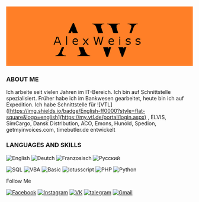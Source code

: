 [![Header](https://github.com/weissalexey/weissalexey/blob/main/assets/Alex.png)](https://www.facebook.com/profile.php?id=100001195717717)


### ABOUT ME
Ich arbeite seit vielen Jahren im IT-Bereich. Ich bin auf Schnittstelle spezialisiert.
Früher habe ich im Bankwesen gearbeitet, heute bin ich auf Expedition. Ich habe Schnittstelle für 
![VTL]([https://img.shields.io/badge/English-ff0000?style=flat-square&logo=english](https://my.vtl.de/portal/login.aspx)
, ELVIS, SimCargo, Dansk Distribution, ACO, Emons, Hunold, Spedion, getmyinvoices.com, timebutler.de entwickelt

### LANGUAGES AND SKILLS

![English](https://img.shields.io/badge/English-ff0000?style=flat-square&logo=english)
![Deutch](https://img.shields.io/badge/Deutch-ffd700?style=flat-square&logo=deutch)
![Franzosisch](https://img.shields.io/badge/Franzosisch-0000ff?style=flat-square&logo=franzosisch)
![Русский](https://img.shields.io/badge/Русский-ff0000?style=flat-square&logo=franzosisch)

![SQL](https://img.shields.io/badge/SQL-0656A6?style=flat-square&logo=microsoft)
![VBA](https://img.shields.io/badge/VBA-5FB6BF?style=flat-square&logo=microsoft)
![Basic](https://img.shields.io/badge/VBasic-543090?style=flat-square&logo=microsoft)
![lotusscript](https://img.shields.io/badge/lotusscript-FF6900?style=flat-square&logo=ibm)
![PHP](https://img.shields.io/badge/PHP-3C3E40?style=flat-square&logo=php)
![Python](https://img.shields.io/badge/Python-2DB2FF?style=flat-square&logo=python)


Follow Me

[![Facebook](https://img.shields.io/badge/Facebook-0656A6?style=flat-square&logo=facebook)](https://www.facebook.com/profile.php?id=100001195717717)
[![Instagram](https://img.shields.io/badge/Instagram-3C3E40?style=flat-square&logo=instagram)](https://www.instagram.com/aweiss7/)
[![VK](https://img.shields.io/badge/VK-D9EBE1?style=flat-square&logo=vk)](https://vk.com/weissalex)
[![talegram](https://img.shields.io/badge/Telegram-3C3E40?style=flat-square&logo=telegram)](https://t.me/aweiss7)
[![Gmail](https://img.shields.io/badge/Gmail-D9EBE1?style=flat-square&logo=gmail)](mailto:WEissAlexey@gmail.com)
